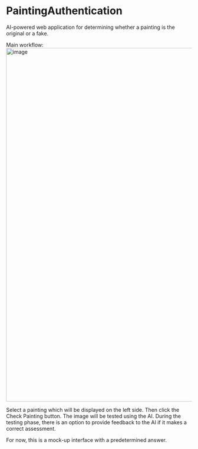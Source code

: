 # PaintingAuthentication
AI-powered web application for determining whether a painting is the original or a fake.

Main workflow:
<img width="960" alt="image" src="https://github.com/Matt757/PaintingAuthentication/assets/61180595/dd497802-b694-4dc2-b78a-a566de1437a5">


Select a painting which will be displayed on the left side. Then click the Check Painting button. The image will be tested using the AI. During the testing phase, there is an option to provide feedback to the AI if it makes a correct assessment.

For now, this is a mock-up interface with a predetermined answer.
